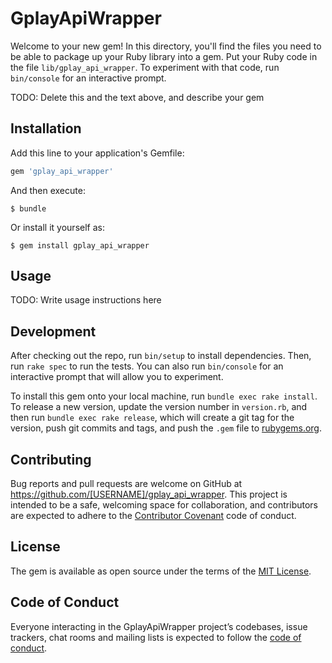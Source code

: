 # GplayApiWrapper

Welcome to your new gem! In this directory, you'll find the files you need to be able to package up your Ruby library into a gem. Put your Ruby code in the file `lib/gplay_api_wrapper`. To experiment with that code, run `bin/console` for an interactive prompt.

TODO: Delete this and the text above, and describe your gem

## Installation

Add this line to your application's Gemfile:

```ruby
gem 'gplay_api_wrapper'
```

And then execute:

    $ bundle

Or install it yourself as:

    $ gem install gplay_api_wrapper

## Usage

TODO: Write usage instructions here


## Development

After checking out the repo, run `bin/setup` to install dependencies. Then, run `rake spec` to run the tests. You can also run `bin/console` for an interactive prompt that will allow you to experiment.

To install this gem onto your local machine, run `bundle exec rake install`. To release a new version, update the version number in `version.rb`, and then run `bundle exec rake release`, which will create a git tag for the version, push git commits and tags, and push the `.gem` file to [rubygems.org](https://rubygems.org).

## Contributing

Bug reports and pull requests are welcome on GitHub at https://github.com/[USERNAME]/gplay_api_wrapper. This project is intended to be a safe, welcoming space for collaboration, and contributors are expected to adhere to the [Contributor Covenant](http://contributor-covenant.org) code of conduct.

## License

The gem is available as open source under the terms of the [MIT License](https://opensource.org/licenses/MIT).

## Code of Conduct

Everyone interacting in the GplayApiWrapper project’s codebases, issue trackers, chat rooms and mailing lists is expected to follow the [code of conduct](https://github.com/[USERNAME]/gplay_api_wrapper/blob/master/CODE_OF_CONDUCT.md).
